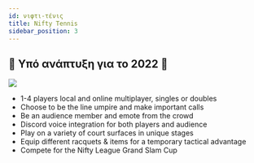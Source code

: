 ```yaml
---
id: νιφτι-τένις
title: Nifty Tennis
sidebar_position: 3
---
```


## 🚧 Υπό ανάπτυξη για το 2022 🚧

![](/img/NiftyTennis.jpeg)

- 1-4 players local and online multiplayer, singles or doubles
- Choose to be the line umpire and make important calls
- Be an audience member and emote from the crowd
- Discord voice integration for both players and audience
- Play on a variety of court surfaces in unique stages
- Equip different racquets & items for a temporary tactical advantage
- Compete for the Nifty League Grand Slam Cup
